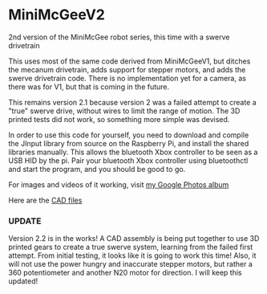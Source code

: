 # MiniMcGeeV2
2nd version of the MiniMcGee robot series, this time with a swerve drivetrain

This uses most of the same code derived from MiniMcGeeV1, but ditches the mecanum drivetrain, adds support for stepper motors, and adds the swerve drivetrain code. There is no implementation yet for a camera, as there was for V1, but that is coming in the future.

This remains version 2.1 because version 2 was a failed attempt to create a "true" swerve drive, without wires to limit the range of motion. The 3D printed tests did not work, so something more simple was devised.

In order to use this code for yourself, you need to download and compile the JInput library from source on the Raspberry Pi, and install the shared libraries manually. This allows the bluetooth Xbox controller to be seen as a USB HID by the pi. Pair your bluetooth Xbox controller using bluetoothctl and start the program, and you should be good to go.

For images and videos of it working, visit [my Google Photos album](https://photos.app.goo.gl/2zUikkyRRp2dGM538)

Here are the [CAD files](https://www.thingiverse.com/thing:3564919)

<h3>UPDATE</h3>

Version 2.2 is in the works! A CAD assembly is being put together to use 3D printed gears to create a true swerve system, learning from the failed first attempt. From initial testing, it looks like it is going to work this time! Also, it will not use the power hungry and inaccurate stepper motors, but rather a 360 potentiometer and another N20 motor for direction. I will keep this updated!
